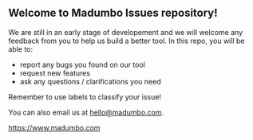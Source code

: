 ## Welcome to Madumbo Issues repository!

We are still in an early stage of developement and we will welcome any feedback from you to help us build a better tool.
In this repo, you will be able to:

- report any bugs you found on our tool
- request new features
- ask any questions / clarifications you need

Remember to use labels to classify your issue!

You can also email us at hello@madumbo.com.

https://www.madumbo.com

